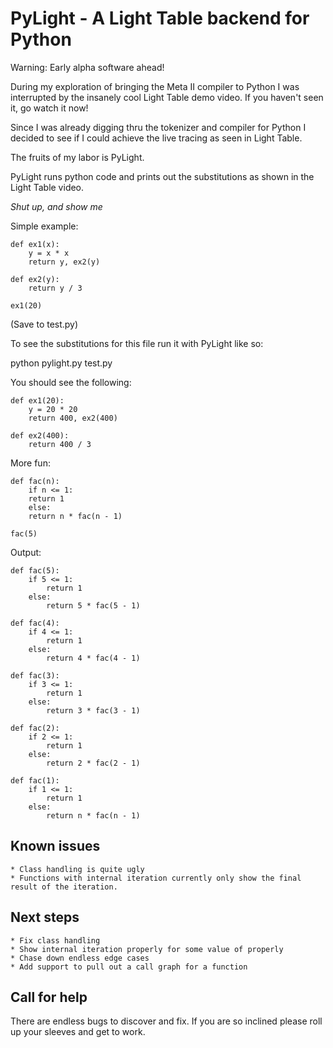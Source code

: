 # PyLight - A Light Table backend for Python #

Warning:  Early alpha software ahead!

During my exploration of bringing the Meta II compiler to Python I was interrupted by the insanely cool Light Table demo video.  If you haven't seen it, go watch it now!

Since I was already digging thru the tokenizer and compiler for Python I decided to see if I could achieve the live tracing as seen in Light Table.

The fruits of my labor is PyLight.

PyLight runs python code and prints out the substitutions as shown in the Light Table video.

_Shut up, and show me_

Simple example:

    def ex1(x):
        y = x * x
        return y, ex2(y)

    def ex2(y):
        return y / 3

    ex1(20)

(Save to test.py)

To see the substitutions for this file run it with PyLight like so:

   python pylight.py test.py

You should see the following:

    def ex1(20):
        y = 20 * 20
        return 400, ex2(400)

    def ex2(400):
        return 400 / 3

More fun:

    def fac(n):
    	if n <= 1:
	    return 1
    	else:
	    return n * fac(n - 1)

    fac(5)

Output:

    def fac(5):
        if 5 <= 1:
            return 1
        else:
            return 5 * fac(5 - 1)

    def fac(4):
        if 4 <= 1:
            return 1
        else:
            return 4 * fac(4 - 1)

    def fac(3):
        if 3 <= 1:
            return 1
        else:
            return 3 * fac(3 - 1)

    def fac(2):
        if 2 <= 1:
            return 1
        else:
            return 2 * fac(2 - 1)

    def fac(1):
        if 1 <= 1:
            return 1
        else:
            return n * fac(n - 1)

## Known issues ##

    * Class handling is quite ugly
    * Functions with internal iteration currently only show the final result of the iteration.

## Next steps ##

    * Fix class handling
    * Show internal iteration properly for some value of properly
    * Chase down endless edge cases
    * Add support to pull out a call graph for a function

## Call for help ##

There are endless bugs to discover and fix.  If you are so inclined please roll up your sleeves and get to work.
